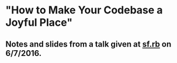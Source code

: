# "How to Make Your Codebase a Joyful Place"

## Notes and slides from a talk given at [sf.rb] on 6/7/2016.

[sf.rb]: http://www.meetup.com/sf-dot-rb/events/231075718/
